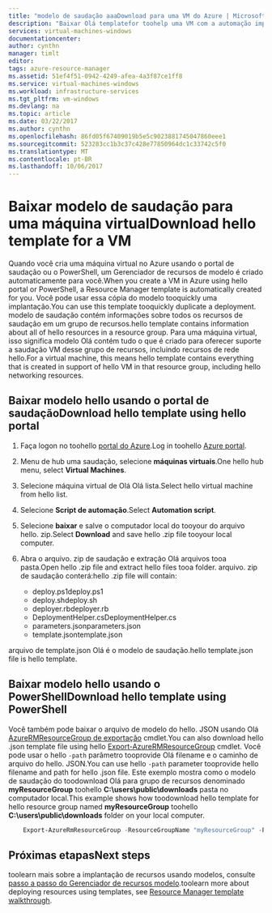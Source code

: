 ```yaml
---
title: "modelo de saudação aaaDownload para uma VM do Azure | Microsoft Docs"
description: "Baixar Olá templatefor toohelp uma VM com a automação implantações no modelo de implantação do Gerenciador de recursos de saudação"
services: virtual-machines-windows
documentationcenter: 
author: cynthn
manager: timlt
editor: 
tags: azure-resource-manager
ms.assetid: 51ef4f51-0942-4249-afea-4a3f87ce1ff8
ms.service: virtual-machines-windows
ms.workload: infrastructure-services
ms.tgt_pltfrm: vm-windows
ms.devlang: na
ms.topic: article
ms.date: 03/22/2017
ms.author: cynthn
ms.openlocfilehash: 86fd05f67409019b5e5c9023881745047860eee1
ms.sourcegitcommit: 523283cc1b3c37c428e77850964dc1c33742c5f0
ms.translationtype: MT
ms.contentlocale: pt-BR
ms.lasthandoff: 10/06/2017
---
```

# <a name="download-hello-template-for-a-vm"></a><span data-ttu-id="d3b73-103">Baixar modelo de saudação para uma máquina virtual</span><span class="sxs-lookup"><span data-stu-id="d3b73-103">Download hello template for a VM</span></span>
<span data-ttu-id="d3b73-104">Quando você cria uma máquina virtual no Azure usando o portal de saudação ou o PowerShell, um Gerenciador de recursos de modelo é criado automaticamente para você.</span><span class="sxs-lookup"><span data-stu-id="d3b73-104">When you create a VM in Azure using hello portal or PowerShell, a Resource Manager template is automatically created for you.</span></span> <span data-ttu-id="d3b73-105">Você pode usar essa cópia do modelo tooquickly uma implantação.</span><span class="sxs-lookup"><span data-stu-id="d3b73-105">You can use this template tooquickly duplicate a deployment.</span></span> <span data-ttu-id="d3b73-106">modelo de saudação contém informações sobre todos os recursos de saudação em um grupo de recursos.</span><span class="sxs-lookup"><span data-stu-id="d3b73-106">hello template contains information about all of hello resources in a resource group.</span></span> <span data-ttu-id="d3b73-107">Para uma máquina virtual, isso significa modelo Olá contém tudo o que é criado para oferecer suporte a saudação VM desse grupo de recursos, incluindo recursos de rede hello.</span><span class="sxs-lookup"><span data-stu-id="d3b73-107">For a virtual machine, this means hello template contains everything that is created in support of hello VM in that resource group, including hello networking resources.</span></span>

## <a name="download-hello-template-using-hello-portal"></a><span data-ttu-id="d3b73-108">Baixar modelo hello usando o portal de saudação</span><span class="sxs-lookup"><span data-stu-id="d3b73-108">Download hello template using hello portal</span></span>
1. <span data-ttu-id="d3b73-109">Faça logon no toohello [portal do Azure](https://portal.azure.com/).</span><span class="sxs-lookup"><span data-stu-id="d3b73-109">Log in toohello [Azure portal](https://portal.azure.com/).</span></span>
2. <span data-ttu-id="d3b73-110">Menu de hub uma saudação, selecione **máquinas virtuais**.</span><span class="sxs-lookup"><span data-stu-id="d3b73-110">One hello hub menu, select **Virtual Machines**.</span></span>
3. <span data-ttu-id="d3b73-111">Selecione máquina virtual de Olá Olá lista.</span><span class="sxs-lookup"><span data-stu-id="d3b73-111">Select hello virtual machine from hello list.</span></span>
4. <span data-ttu-id="d3b73-112">Selecione **Script de automação**.</span><span class="sxs-lookup"><span data-stu-id="d3b73-112">Select **Automation script**.</span></span>
5. <span data-ttu-id="d3b73-113">Selecione **baixar** e salve o computador local do tooyour do arquivo hello. zip.</span><span class="sxs-lookup"><span data-stu-id="d3b73-113">Select **Download** and save hello .zip file tooyour local computer.</span></span>
6. <span data-ttu-id="d3b73-114">Abra o arquivo. zip de saudação e extração Olá arquivos tooa pasta.</span><span class="sxs-lookup"><span data-stu-id="d3b73-114">Open hello .zip file and extract hello files tooa folder.</span></span> <span data-ttu-id="d3b73-115">arquivo. zip de saudação conterá:</span><span class="sxs-lookup"><span data-stu-id="d3b73-115">hello .zip file will contain:</span></span>
   
   * <span data-ttu-id="d3b73-116">deploy.ps1</span><span class="sxs-lookup"><span data-stu-id="d3b73-116">deploy.ps1</span></span>
   * <span data-ttu-id="d3b73-117">deploy.sh</span><span class="sxs-lookup"><span data-stu-id="d3b73-117">deploy.sh</span></span> 
   * <span data-ttu-id="d3b73-118">deployer.rb</span><span class="sxs-lookup"><span data-stu-id="d3b73-118">deployer.rb</span></span>
   * <span data-ttu-id="d3b73-119">DeploymentHelper.cs</span><span class="sxs-lookup"><span data-stu-id="d3b73-119">DeploymentHelper.cs</span></span>
   * <span data-ttu-id="d3b73-120">parameters.json</span><span class="sxs-lookup"><span data-stu-id="d3b73-120">parameters.json</span></span>
   * <span data-ttu-id="d3b73-121">template.json</span><span class="sxs-lookup"><span data-stu-id="d3b73-121">template.json</span></span>

<span data-ttu-id="d3b73-122">arquivo de template.json Olá é o modelo de saudação.</span><span class="sxs-lookup"><span data-stu-id="d3b73-122">hello template.json file is hello template.</span></span>

## <a name="download-hello-template-using-powershell"></a><span data-ttu-id="d3b73-123">Baixar modelo hello usando o PowerShell</span><span class="sxs-lookup"><span data-stu-id="d3b73-123">Download hello template using PowerShell</span></span>
<span data-ttu-id="d3b73-124">Você também pode baixar o arquivo de modelo do hello. JSON usando Olá [AzureRMResourceGroup de exportação](https://msdn.microsoft.com/library/mt715427.aspx) cmdlet.</span><span class="sxs-lookup"><span data-stu-id="d3b73-124">You can also download hello .json template file using hello [Export-AzureRMResourceGroup](https://msdn.microsoft.com/library/mt715427.aspx) cmdlet.</span></span> <span data-ttu-id="d3b73-125">Você pode usar o hello `-path` parâmetro tooprovide Olá filename e o caminho de arquivo do hello. JSON.</span><span class="sxs-lookup"><span data-stu-id="d3b73-125">You can use hello `-path` parameter tooprovide hello filename and path for hello .json file.</span></span> <span data-ttu-id="d3b73-126">Este exemplo mostra como o modelo de saudação do toodownload Olá para grupo de recursos denominado **myResourceGroup** toohello **C:\users\public\downloads** pasta no computador local.</span><span class="sxs-lookup"><span data-stu-id="d3b73-126">This example shows how toodownload hello template for hello resource group named **myResourceGroup** toohello **C:\users\public\downloads** folder on your local computer.</span></span>

```powershell
    Export-AzureRmResourceGroup -ResourceGroupName "myResourceGroup" -Path "C:\users\public\downloads"
```

## <a name="next-steps"></a><span data-ttu-id="d3b73-127">Próximas etapas</span><span class="sxs-lookup"><span data-stu-id="d3b73-127">Next steps</span></span>
<span data-ttu-id="d3b73-128">toolearn mais sobre a implantação de recursos usando modelos, consulte [passo a passo do Gerenciador de recursos modelo](../../azure-resource-manager/resource-manager-template-walkthrough.md).</span><span class="sxs-lookup"><span data-stu-id="d3b73-128">toolearn more about deploying resources using templates, see [Resource Manager template walkthrough](../../azure-resource-manager/resource-manager-template-walkthrough.md).</span></span>

